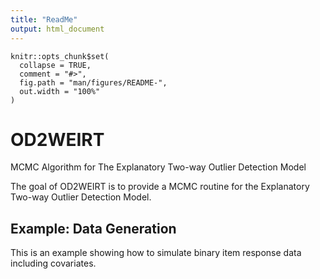 ```yaml
---
title: "ReadMe"
output: html_document
---
```



<!-- README.md is generated from README.Rmd. Please edit that file -->

```{r, include = FALSE}
knitr::opts_chunk$set(
  collapse = TRUE,
  comment = "#>",
  fig.path = "man/figures/README-",
  out.width = "100%"
)
```

# OD2WEIRT 
MCMC Algorithm for The Explanatory Two-way Outlier Detection Model

The goal of OD2WEIRT is to provide a MCMC routine for the Explanatory Two-way Outlier Detection Model.

## Example: Data Generation

This is an example showing how to simulate binary item response data including covariates.
